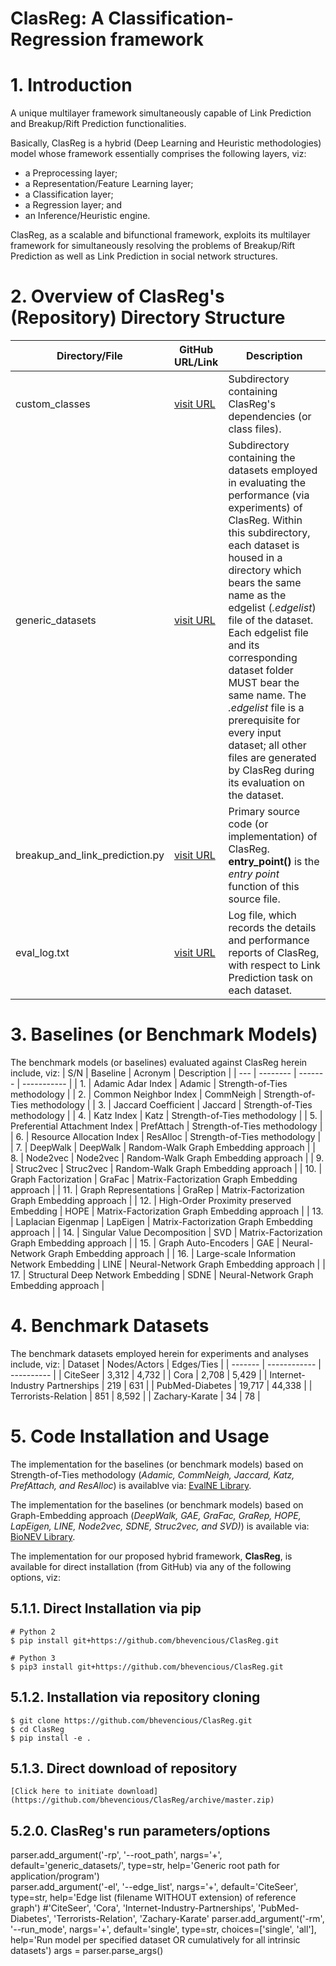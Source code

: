 # ClasReg: A Classification-Regression framework

# 1. Introduction
A unique multilayer framework simultaneously capable of Link Prediction and Breakup/Rift Prediction functionalities.

Basically, ClasReg is a hybrid (Deep Learning and Heuristic methodologies) model whose framework essentially comprises the following layers, viz:
- a Preprocessing layer;
- a Representation/Feature Learning layer;
- a Classification layer;
- a Regression layer; and
- an Inference/Heuristic engine.

ClasReg, as a scalable and bifunctional framework, exploits its multilayer framework for simultaneously resolving the problems of Breakup/Rift Prediction as well as Link Prediction in social network structures.

# 2. Overview of ClasReg's (Repository) Directory Structure
| Directory/File | GitHub URL/Link | Description |
| -------------- | --------------- | ----------- |
| custom_classes | [visit URL](https://github.com/bhevencious/ClasReg/tree/master/custom_classes) | Subdirectory containing ClasReg's dependencies (or class files). |
| generic_datasets | [visit URL](https://github.com/bhevencious/ClasReg/tree/master/generic_datasets) | Subdirectory containing the datasets employed in evaluating the performance (via experiments) of ClasReg. Within this subdirectory, each dataset is housed in a directory which bears the same name as the edgelist (*.edgelist*) file of the dataset. Each edgelist file and its corresponding dataset folder MUST bear the same name. The *.edgelist* file is a prerequisite for every input dataset; all other files are generated by ClasReg during its evaluation on the dataset. |
| breakup_and_link_prediction.py | [visit URL](https://github.com/bhevencious/ClasReg/blob/master/breakup_and_link_prediction.py) | Primary source code (or implementation) of ClasReg. **entry_point()** is the *entry point* function of this source file. |
| eval_log.txt | [visit URL](https://github.com/bhevencious/ClasReg/blob/master/eval_log.txt) | Log file, which records the details and performance reports of ClasReg, with respect to Link Prediction task on each dataset. |

# 3. Baselines (or Benchmark Models)
The benchmark models (or baselines) evaluated against ClasReg herein include, viz:
| S/N | Baseline | Acronym | Description |
| --- | -------- | ------- | ----------- |
| 1. | Adamic Adar Index | Adamic | Strength-of-Ties methodology |
| 2. | Common Neighbor Index | CommNeigh | Strength-of-Ties methodology |
| 3. | Jaccard Coefficient | Jaccard | Strength-of-Ties methodology |
| 4. | Katz Index | Katz | Strength-of-Ties methodology |
| 5. | Preferential Attachment Index | PrefAttach | Strength-of-Ties methodology |
| 6. | Resource Allocation Index | ResAlloc | Strength-of-Ties methodology |
| 7. | DeepWalk | DeepWalk | Random-Walk Graph Embedding approach |
| 8. | Node2vec | Node2vec | Random-Walk Graph Embedding approach |
| 9. | Struc2vec | Struc2vec | Random-Walk Graph Embedding approach |
| 10. | Graph Factorization | GraFac | Matrix-Factorization Graph Embedding approach |
| 11. | Graph Representations | GraRep | Matrix-Factorization Graph Embedding approach |
| 12. | High-Order Proximity preserved Embedding | HOPE | Matrix-Factorization Graph Embedding approach |
| 13. | Laplacian Eigenmap | LapEigen | Matrix-Factorization Graph Embedding approach |
| 14. | Singular Value Decomposition | SVD | Matrix-Factorization Graph Embedding approach |
| 15. | Graph Auto-Encoders | GAE | Neural-Network Graph Embedding approach |
| 16. | Large-scale Information Network Embedding | LINE | Neural-Network Graph Embedding approach |
| 17. | Structural Deep Network Embedding | SDNE | Neural-Network Graph Embedding approach |

# 4. Benchmark Datasets
The benchmark datasets employed herein for experiments and analyses include, viz:
| Dataset | Nodes/Actors | Edges/Ties |
| ------- | ------------ | ---------- |
| CiteSeer | 3,312 | 4,732 |
| Cora | 2,708 | 5,429 |
| Internet-Industry Partnerships | 219 | 631 |
| PubMed-Diabetes | 19,717 | 44,338 |
| Terrorists-Relation | 851 | 8,592  |
| Zachary-Karate | 34 | 78 |

# 5. Code Installation and Usage
The implementation for the baselines (or benchmark models) based on Strength-of-Ties methodology (*Adamic, CommNeigh, Jaccard, Katz, PrefAttach, and ResAlloc*) is availablve via: [EvalNE Library](https://github.com/bhevencious/EvalNE).

The implementation for the baselines (or benchmark models) based on Graph-Embedding approach (*DeepWalk, GAE, GraFac, GraRep, HOPE, LapEigen, LINE, Node2vec, SDNE, Struc2vec, and SVD)*) is available via: [BioNEV Library](https://github.com/bhevencious/BioNEV).

The implementation for our proposed hybrid framework, **ClasReg**, is available for direct installation (from GitHub) via any of the following options, viz:
## 5.1.1. Direct Installation via pip
```
# Python 2
$ pip install git+https://github.com/bhevencious/ClasReg.git

# Python 3
$ pip3 install git+https://github.com/bhevencious/ClasReg.git
```

## 5.1.2. Installation via repository cloning
```
$ git clone https://github.com/bhevencious/ClasReg.git
$ cd ClasReg
$ pip install -e .
```

## 5.1.3. Direct download of repository
```
[Click here to initiate download](https://github.com/bhevencious/ClasReg/archive/master.zip)
```

## 5.2.0. ClasReg's run parameters/options
 parser.add_argument('-rp', '--root_path', nargs='+', default='generic_datasets/', type=str, help='Generic root path for application/program')    
    parser.add_argument('-el', '--edge_list', nargs='+', default='CiteSeer', type=str, help='Edge list (filename WITHOUT extension) of reference graph')  #'CiteSeer', 'Cora', 'Internet-Industry-Partnerships', 'PubMed-Diabetes', 'Terrorists-Relation', 'Zachary-Karate'
    parser.add_argument('-rm', '--run_mode', nargs='+', default='single', type=str, choices=['single', 'all'], help='Run model per specified dataset OR cumulatively for all intrinsic datasets')
    args = parser.parse_args()
